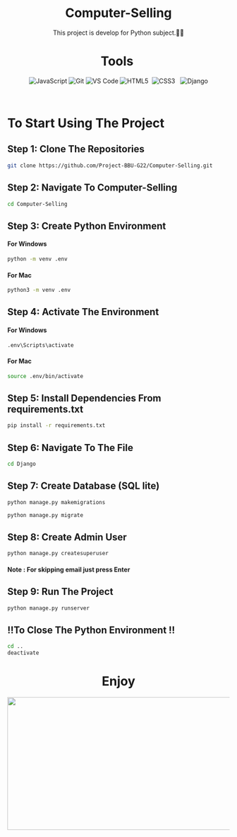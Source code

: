 <div align="center">
  
# Computer-Selling

This project is develop for Python subject.🐍🐍

# Tools 


![JavaScript](https://img.shields.io/badge/JavaScript-F7DF1E?style=for-the-badge&logo=javascript&logoColor=black)
![Git](https://img.shields.io/badge/Git-F05032?style=for-the-badge&logo=git&logoColor=white) 
![VS Code](https://img.shields.io/badge/VS_Code-007ACC?style=for-the-badge&logo=visual-studio-code&logoColor=white) 
![HTML5](https://img.shields.io/badge/HTML5-E34F26?style=for-the-badge&logo=html5&logoColor=white) 
![CSS3](https://img.shields.io/badge/CSS3-1572B6?style=for-the-badge&logo=css3&logoColor=white)  
![Django](https://img.shields.io/badge/Django-092E20?style=for-the-badge&logo=django&logoColor=white)

</div>
<br>

# To Start Using The Project 


## Step 1: Clone The Repositories

```sh
git clone https://github.com/Project-BBU-G22/Computer-Selling.git
```

## Step 2: Navigate To Computer-Selling

```sh
cd Computer-Selling
```

## Step 3: Create Python Environment

#### For Windows

```sh
python -m venv .env
```

#### For Mac

```sh
python3 -m venv .env
``` 

## Step 4: Activate The Environment

#### For Windows

```sh
.env\Scripts\activate
```

#### For Mac

```sh
source .env/bin/activate
``` 

## Step 5: Install Dependencies From requirements.txt

```sh
pip install -r requirements.txt
```

## Step 6: Navigate To The File 

```sh
cd Django
```

## Step 7: Create Database (SQL lite)

```sh
python manage.py makemigrations 
```
```sh
python manage.py migrate
``` 

## Step 8: Create Admin User 

```sh
python manage.py createsuperuser
```

#### Note : For skipping email just press Enter

## Step 9: Run The Project

```sh
python manage.py runserver
```

## ‼️To Close The Python Environment ‼️

```sh
cd ..
deactivate
```

<div align="center">

# Enjoy 

<!---  <img height="300" src="https://i.imgflip.com/65efzo.gif"  />  --->
<img height="300" width="700" src="https://i.pinimg.com/originals/43/5f/6d/435f6d95a347985d8796b4943a1d7b1c.gif"  /> 

</div>


